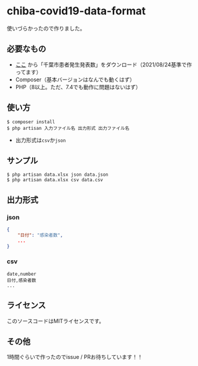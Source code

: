 # chiba-covid19-data-format

使いづらかったので作りました。

## 必要なもの

- [ここ](https://www.city.chiba.jp/hokenfukushi/iryoeisei/seisaku/covid-19/opendata.html) から「千葉市患者発生発表数」をダウンロード（2021/08/24基準で作ってます）
- Composer（基本バージョンはなんでも動くはず）
- PHP（8以上。ただ、7.4でも動作に問題はないはず）

## 使い方

```
$ composer install
$ php artisan 入力ファイル名 出力形式 出力ファイル名
```

- 出力形式は`csv`か`json`

## サンプル

```
$ php artisan data.xlsx json data.json
$ php artisan data.xlsx csv data.csv
```

## 出力形式

### json

```json
{
    "日付": "感染者数",
    ...
}
```

### csv

```csv
date,number
日付,感染者数
...
```

## ライセンス

このソースコードはMITライセンスです。

## その他

1時間ぐらいで作ったのでissue / PRお待ちしています！！